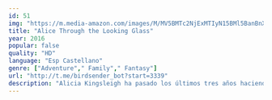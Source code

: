 ```yaml
---
id: 51
img: "https://m.media-amazon.com/images/M/MV5BMTc2NjExMTIyN15BMl5BanBnXkFtZTgwMjg0OTIwODE@._V1_SX300.jpg"
title: "Alice Through the Looking Glass"
year: 2016
popular: false
quality: "HD"
language: "Esp Castellano"
genre: ["Adventure"," Family"," Fantasy"]
url: "http://t.me/birdsender_bot?start=3339"
description: "Alicia Kingsleigh ha pasado los últimos tres años haciendo realidad su sueño: navegar como capitán del Maravillas, el barco de su padre. Cuando regresa a Londres en 1875, descubre que Lord Ascot, su mecenas, ha muerto y que su futuro depende ahora del nuevo Lord, Hamish, cuya propuesta de matrimonio rechazó públicamente unos años atrás."
---
```

